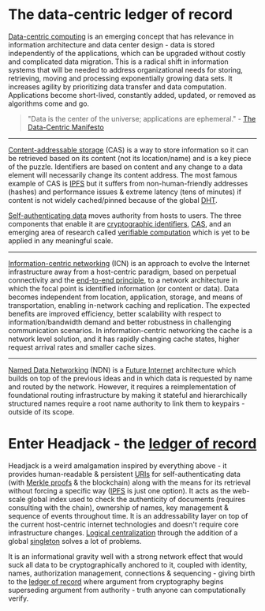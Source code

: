 # The data-centric ledger of record

[Data-centric computing](https://en.wikipedia.org/wiki/Data-centric_computing) is an emerging concept that has relevance in information architecture and data center design - data is stored independently of the applications, which can be upgraded without costly and complicated data migration. This is a radical shift in information systems that will be needed to address organizational needs for storing, retrieving, moving and processing exponentially growing data sets. It increases agility by prioritizing data transfer and data computation. Applications become short-lived, constantly added, updated, or removed as algorithms come and go.

> "Data is the center of the universe; applications are ephemeral." - [The Data-Centric Manifesto](http://datacentricmanifesto.org/)

---

[Content-addressable storage](https://en.wikipedia.org/wiki/Content-addressable_storage) (CAS) is a way to store information so it can be retrieved based on its content (not its location/name) and is a key piece of the puzzle. Identifiers are based on content and any change to a data element will necessarily change its content address. The most famous example of CAS is [IPFS](https://en.wikipedia.org/wiki/InterPlanetary_File_System) but it suffers from non-human-friendly addresses (hashes) and performance issues & extreme latency (tens of minutes) if content is not widely cached/pinned because of the global [DHT](https://en.wikipedia.org/wiki/Distributed_hash_table).

[Self-authenticating data](https://en.wikipedia.org/wiki/Self-authenticating_document) moves authority from hosts to users. The three components that enable it are [cryptographic identifiers](https://en.wikipedia.org/wiki/Public-key_cryptography), [CAS](https://en.wikipedia.org/wiki/Content-addressable_storage), and an emerging area of research called [verifiable computation](https://en.wikipedia.org/wiki/Verifiable_computing) which is yet to be applied in any meaningful scale.

---

[Information-centric networking](https://en.wikipedia.org/wiki/Information-centric_networking) (ICN) is an approach to evolve the Internet infrastructure away from a host-centric paradigm, based on perpetual connectivity and the [end-to-end principle](https://en.wikipedia.org/wiki/End-to-end_principle), to a network architecture in which the focal point is identified information (or content or data). Data becomes independent from location, application, storage, and means of transportation, enabling in-network caching and replication. The expected benefits are improved efficiency, better scalability with respect to information/bandwidth demand and better robustness in challenging communication scenarios. In information-centric networking the cache is a network level solution, and it has rapidly changing cache states, higher request arrival rates and smaller cache sizes.

---

[Named Data Networking](https://en.wikipedia.org/wiki/Named_data_networking) (NDN) is a [Future Internet](https://en.wikipedia.org/wiki/Future_Internet) architecture which builds on top of the previous ideas and in which data is requested by name and routed by the network. However, it requires a reimplementation of foundational routing infrastructure by making it stateful and hierarchically structured names require a root name authority to link them to keypairs - outside of its scope.

# Enter Headjack - the [ledger of record](https://twitter.com/balajis/status/1459140902144729088)

Headjack is a weird amalgamation inspired by everything above - it provides human-readable & persistent [URIs](https://en.wikipedia.org/wiki/Uniform_Resource_Identifier) for self-authenticating data (with [Merkle proofs](https://medium.com/crypto-0-nite/merkle-proofs-explained-6dd429623dc5) & the blockchain) along with the means for its retrieval without forcing a specific way ([IPFS](https://en.wikipedia.org/wiki/InterPlanetary_File_System) is just one option). It acts as the web-scale global index used to check the authenticity of documents (requires consulting with the chain), ownership of names, key management & sequence of events throughout time. It is an addressability layer on top of the current host-centric internet technologies and doesn't require core infrastructure changes. [Logical centralization](https://medium.com/@VitalikButerin/the-meaning-of-decentralization-a0c92b76a274) through the addition of a global [singleton](https://en.wikipedia.org/wiki/Singleton_pattern) solves a lot of problems.

It is an informational gravity well with a strong network effect that would suck all data to be cryptographically anchored to it, coupled with identity, names, authorization management, connections & sequencing - giving birth to the [ledger of record](https://twitter.com/balajis/status/1459140902144729088) where argument from cryptography begins superseding argument from authority - truth anyone can computationally verify.
